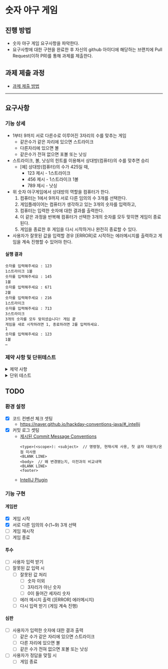 # 숫자 야구 게임

## 진행 방법

* 숫자 야구 게임 요구사항을 파악한다.
* 요구사항에 대한 구현을 완료한 후 자신의 github 아이디에 해당하는 브랜치에 Pull Request(이하 PR)를 통해 과제를 제출한다.

## 과제 제출 과정

* [과제 제출 방법](https://github.com/next-step/nextstep-docs/tree/master/precourse)

---

## 요구사항

### 기능 상세

* 1부터 9까지 서로 다른수로 이루어진 3자리의 수를 맞추는 게임
    * 같은수가 같은 자리에 있으면 스트라이크
    * 다른자리에 있으면 볼
    * 같은수가 전혀 없으면 포볼 또는 낫싱
* 스트라이크, 볼, 낫싱의 힌트를 이용해서 상대방(컴퓨터)의 수를 맞추면 승리
    * [예] 상대방(컴퓨터)의 수가 425일 때,
        * 123 제시 - 1스트라이크
        * 456 제시 - 1스트라이크 1볼
        * 789 제시 - 낫싱
* 위 숫자 야구게임에서 상대방의 역할을 컴퓨터가 한다.
    1. 컴퓨터는 1에서 9까지 서로 다른 임의의 수 3개를 선택한다.
    1. 게임플레이어는 컴퓨터가 생각하고 있는 3개의 숫자를 입력하고,
    1. 컴퓨터는 입력한 숫자에 대한 결과를 출력한다.
    1. 이 같은 과정을 반복해 컴퓨터가 선택한 3개의 숫자를 모두 맞히면 게임이 종료된다.
    1. 게임을 종료한 후 게임을 다시 시작하거나 완전히 종료할 수 있다.
* 사용자가 잘못된 값을 입력할 경우 [ERROR]로 시작하는 에러메시지를 출력하고 게임을 계속 진행할 수 있어야 한다.

#### 실행 결과

```
숫자를 입력해주세요 : 123
1스트라이크 1볼
숫자를 입력해주세요 : 145
1볼
숫자를 입력해주세요 : 671
2볼
숫자를 입력해주세요 : 216
1스트라이크
숫자를 입력해주세요 : 713
3스트라이크
3개의 숫자를 모두 맞히셨습니다! 게임 끝
게임을 새로 시작하려면 1, 종료하려면 2를 입력하세요.
1
숫자를 입력해주세요 : 123
1볼
…
```

### 제약 사항 및 단위테스트

<details>
<summary>제약 사항</summary>

* 자바 코드 컨벤션을 지키면서 프로그래밍 한다.
    * https://naver.github.io/hackday-conventions-java/
* indent(인덴트,들여쓰기) depth를 2가 넘지 않도록 구현한다. 1까지만 허용한다.
    * 예를들어 while문안에 if문이 있으면 들여쓰기는 2이다.
    * 힌트 : indent(인덴트,들여쓰기) depth를 줄이는 좋은 방법은 함수(또는 메소드)를 분리하면 된다.
* 자바 8에 추가된 stream api를 사용하지 않고 구현해야 한다. 단, 람다는 사용가능하다.
* else 예약어를 쓰지 않는다.
    * 힌트 : if 조건절에서 값을 return하는 방식으로 구현하면 else를 사용하지 않아도 된다.
    * else를 쓰지 말라고 하니 switch/case로 구현하는 경우가 있는데 switch/case도 허용하지 않는다.
* 함수(또는 메소드)의 길이가 10라인을 넘어가지 않도록 구현한다.
    * 함수(또는 메소드)가 한가지 일만 잘하도록 구현한다.

</details>

<details>
<summary>단위 테스트</summary>

* 도메인 로직에 단위테스트를 구현해야 한다. 단, UI(System.out,System.in,Scanner) 로직은 제외
    * 핵심 로직을 구현하는 코드와 UI를 담당하는 로직을 분리해 구현한다.
    * 힌트 : MVC 패턴 기반으로 구현한 후 View, Controller를 제외한 Model에 대한 단위 테스트를 추가하는 것에 집중한다.

</details>

## TODO

### 환경 설정

* [x] 코드 컨벤션 체크 셋팅
    * https://naver.github.io/hackday-conventions-java/#_intellij
* [x] 커밋 로그 셋팅
    * [제시된 Commit Message Conventions](https://gist.github.com/stephenparish/9941e89d80e2bc58a153)
      ```
      <type>(<scope>): <subject>  // 명령형, 현재시제 사용, 첫 글자 대문자/온점 미사용
      <BLANK LINE>
      <body>  // 왜 변경됐는지, 이전과의 비교내역
      <BLANK LINE>
      <footer>
      ```
    * [IntelliJ Plugin](https://plugins.jetbrains.com/plugin/9861-git-commit-template)

### 기능 구현

#### 게임판

* [x] 게임 시작
* [x] 서로 다른 임의의 수(1~9) 3개 선택
* [ ] 게임 재시작
* [ ] 게임 종료

#### 투수

* [ ] 사용자 입력 받기
* [ ] 잘못된 값 입력 시
    * [ ] 잘못된 값 처리
        * [ ] 숫자 이외
        * [ ] 3자리가 아닌 숫자
        * [ ] 0이 들어간 세자리 숫자
    * [ ] 에러 메시지 출력 ([ERROR] 에러메시지)
    * [ ] 다시 입력 받기 (게임 계속 진행)

#### 심판

* [ ] 사용자가 입력한 숫자에 대한 결과 출력
    * [ ] 같은 수가 같은 자리에 있으면 스트라이크
    * [ ] 다른 자리에 있으면 볼
    * [ ] 같은 수가 전혀 없으면 포볼 또는 낫싱
* [ ] 사용자가 정답을 맞힐 시
    * [ ] 게임 종료
